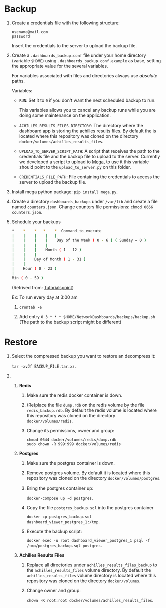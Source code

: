 # Backup

1. Create a credentials file with the following structure:
   
   ```
   usename@mail.com
   password
   ```
   
   Insert the credentials to the server to upload the backup file.

2. Create a `.dashboards_backup.conf` file under your home directory (variable `$HOME`) using `.dashboards_backup.conf.example` as base, setting the appropriate value for the several variables.
   
   For variables associated with files and directories always use *absolute* paths.
   
   Variables:
   
   - `RUN`: Set it to `0` if you don't want the next scheduled backup to run.
     
     This variables allows you to cancel any backup runs while you are doing some maintenance on the application.
   
   - `ACHILLES_RESULTS_FILES_DIRECTORY`: The directory where the dashboard app is storing the achilles results files. By default the is located where this repository was cloned on the directory `docker/volumes/achilles_results_files`.
   
   - `UPLOAD_TO_SERVER_SCRIPT_PATH`: A script that receives the path to the credentials file and the backup file to upload to the server. Currently we developed a script to upload to [Mega](https://mega.nz/), to use it this variable should point to the `upload_to_server.py` on this folder.
   
   - `CREDENTIALS_FILE_PATH`: File containing the credentials to access the server to upload the backup file.

3. Install mega python package: `pip install mega.py`.

4. Create a directory `dashboards_backups` under `/var/lib` and create a file named `counters.json`. Change counters file permissions: `chmod 0666 counters.json`.

5. Schedule your backups
   
   ```sh
   *    *    *   *    *  Command_to_execute
   |    |    |    |   |       
   |    |    |    |    Day of the Week ( 0 - 6 ) ( Sunday = 0 )
   |    |    |    |
   |    |    |    Month ( 1 - 12 )
   |    |    |
   |    |    Day of Month ( 1 - 31 )
   |    |
   |    Hour ( 0 - 23 )
   |
   Min ( 0 - 59 ) 
   ```
   
   (Retrived from: [Tutorialspoint](https://www.tutorialspoint.com/unix_commands/crontab.htm))
   
   Ex: To run every day at 3:00 am
   
   1. `crontab -e`
   
   2. Add entry `0 3 * * * $HOME/NetworkDashboards/backups/backup.sh` (The path to the backup script might be different)

# Restore

1. Select the compressed backup you want to restore an decompress it:
   
   `tar -xvJf BACKUP_FILE.tar.xz`.

2. 1. **Redis**
      
      1. Make sure the redis docker container is down.
      
      2. (Re)place the file `dump.rdb` on the redis volume by the file `redis_backup.rdb`. By default the redis volume is located where this repository was cloned on the directory `docker/volumes/redis`.
      
      3. Change its permissions, owner and group:
         
         ```shell
         chmod 0644 docker/volumes/redis/dump.rdb
         sudo chown -R 999:999 docker/volumes/redis
         ```
   
   2. **Postgres**
      
      1. Make sure the postgres container is down.
      
      2. Remove postgres volume. By default it is located where this repository was cloned on the directory `docker/volumes/postgres`.
      
      3. Bring the postgres container up:
         
         `docker-compose up -d postgres`.
      
      4. Copy the file `postgres_backup.sql` into the postgres container
         
         `docker cp postgres_backup.sql dashboard_viewer_postgres_1:/tmp`.
      
      5. Execute the backup script:
         
         `docker exec -u root dashboard_viewer_postgres_1 psql -f /tmp/postgres_backup.sql postgres`.
   
   3. **Achilles Results Files**
      
      1. Replace all directories under `achilles_results_files_backup` to  the `achilles_results_files` volume directory. By default the `achilles_results_files` volume directory is located where this repository was cloned on the directory `docker/volumes`.
      
      2. Change owner and group:
         
         `chown -R root:root docker/volumes/achilles_results_files`.
